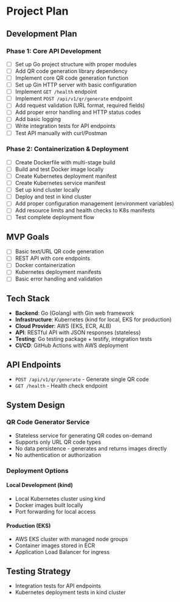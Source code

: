 # Project Plan

## Development Plan

### Phase 1: Core API Development
- [ ] Set up Go project structure with proper modules
- [ ] Add QR code generation library dependency
- [ ] Implement core QR code generation function
- [ ] Set up Gin HTTP server with basic configuration
- [ ] Implement `GET /health` endpoint
- [ ] Implement `POST /api/v1/qr/generate` endpoint
- [ ] Add request validation (URL format, required fields)
- [ ] Add proper error handling and HTTP status codes
- [ ] Add basic logging
- [ ] Write integration tests for API endpoints
- [ ] Test API manually with curl/Postman

### Phase 2: Containerization & Deployment
- [ ] Create Dockerfile with multi-stage build
- [ ] Build and test Docker image locally
- [ ] Create Kubernetes deployment manifest
- [ ] Create Kubernetes service manifest
- [ ] Set up kind cluster locally
- [ ] Deploy and test in kind cluster
- [ ] Add proper configuration management (environment variables)
- [ ] Add resource limits and health checks to K8s manifests
- [ ] Test complete deployment flow

## MVP Goals
- [ ] Basic text/URL QR code generation
- [ ] REST API with core endpoints
- [ ] Docker containerization
- [ ] Kubernetes deployment manifests
- [ ] Basic error handling and validation

## Tech Stack
- **Backend**: Go (Golang) with Gin web framework
- **Infrastructure**: Kubernetes (kind for local, EKS for production)
- **Cloud Provider**: AWS (EKS, ECR, ALB)
- **API**: RESTful API with JSON responses (stateless)
- **Testing**: Go testing package + testify, integration tests
- **CI/CD**: GitHub Actions with AWS deployment

## API Endpoints
- `POST /api/v1/qr/generate` - Generate single QR code
- `GET /health` - Health check endpoint

## System Design

### QR Code Generator Service
- Stateless service for generating QR codes on-demand
- Supports only URL QR code types
- No data persistence - generates and returns images directly
- No authentication or authorization

### Deployment Options

#### Local Development (kind)
- Local Kubernetes cluster using kind
- Docker images built locally
- Port forwarding for local access

#### Production (EKS)
- AWS EKS cluster with managed node groups
- Container images stored in ECR
- Application Load Balancer for ingress

## Testing Strategy
- Integration tests for API endpoints
- Kubernetes deployment tests in kind cluster
